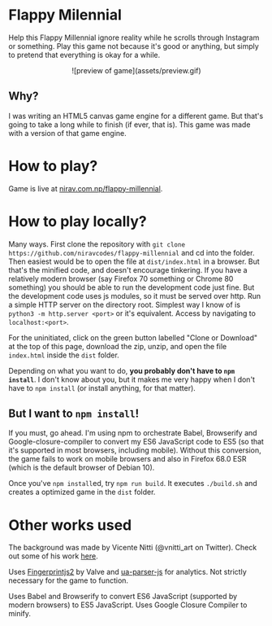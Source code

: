 # Flappy Milennial

Help this Flappy Millennial ignore reality while he scrolls through Instagram or something. Play this game not because it's good or anything, but simply to pretend that everything is okay for a while.

<p align="center">![preview of game](assets/preview.gif)</p>

## Why? 

I was writing an HTML5 canvas game engine for a different game. But that's going to take a long while to finish (if ever, that is).
This game was made with a version of that game engine.

# How to play?

Game is live at [nirav.com.np/flappy-millennial](https://nirav.com.np/flappy-millennial).

# How to play locally?

Many ways. First clone the repository with `git clone https://github.com/niravcodes/flappy-millennial` and cd into the folder.
Then easiest would be to open the file at `dist/index.html` in a browser. But that's the minified code, and doesn't encourage tinkering.
If you have a relatively modern browser (say Firefox 70 something or Chrome 80 something) you should be able to run the development code 
just fine. But the development code uses js modules, so it must be served over http. Run a simple HTTP server on the directory root. Simplest 
way I know of is `python3 -m http.server <port>` or it's equivalent. Access by navigating to `localhost:<port>`.    

For the uninitiated, click on the green button labelled "Clone or Download" at the top of this page, download the zip, unzip, and open the file `index.html` 
inside the `dist` folder.

Depending on what you want to do, **you probably don't have to `npm install`**. I don't know about you, but it makes me very happy when I don't
have to `npm install` (or install anything, for that matter).

## But I want to `npm install`!

If you must, go ahead. I'm using npm to orchestrate Babel, Browserify and Google-closure-compiler to convert my ES6 JavaScript code to ES5 (so that
it's supported in most browsers, including mobile). Without this conversion, the game fails to work on mobile browsers and also in Firefox 68.0 ESR 
(which is the default browser of Debian 10). 

Once you've `npm install`ed, try `npm run build`. It executes `./build.sh` and creates a optimized game in the `dist` folder.

# Other works used

The background was made by Vicente Nitti (@vnitti_art on Twitter). Check out some of his work [here](https://vnitti.itch.io/).

Uses [Fingerprintjs2](https://github.com/Valve/fingerprintjs2) by Valve and 
[ua-parser-js](https://github.com/faisalman/ua-parser-js) for analytics. Not strictly 
necessary for the game to function.

Uses Babel and Browserify to convert ES6 JavaScript (supported by modern browsers) to
ES5 JavaScript. Uses Google Closure Compiler to minify.